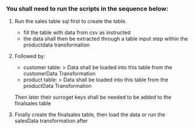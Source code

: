 ### You shall need to run the scripts in the sequence below: 

1. Run the sales table sql first to create the table.
	- fill the table with data from csv as instructed
	- the data shall then be extracted through a table input step within the productdata transformation

2. Followed by:
	- customer table: > Data shall be loaded into this table from the customerData Transformation 
	- product table: > Data shall be loaded into this table from the productData Transformation 

	Then later their surroget keys shall be needed to be added to the finalsales table

3. Finally create the finalsales table, then load the data or run the salesData transformation after 